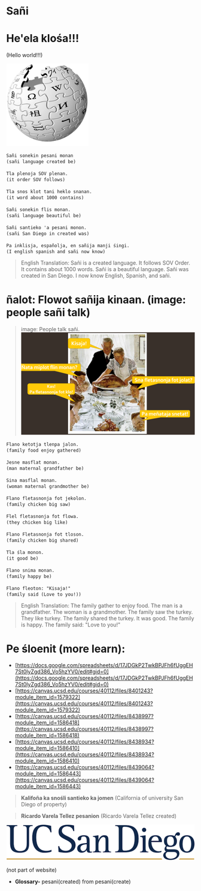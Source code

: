 # **Sañi**

#  **He'ela klośa!!!**
(Hello world!!!)

![wiki](wiki2.png)

```
Sañi sonekin pesani monan
(sañi language created be) 

Tla plenoja SOV plenan.
(it order SOV follows) 

Tla snos klot tani heklo snanan.
(it word about 1000 contains) 

Sañi sonekin flis monan.
(sañi language beautiful be)

Sañi santieko 'a pesani monon.
(sañi San Diego in created was)

Pa inklisja, españolja, en sañija manji śingi.
(I english spanish and sañi now know) 
```
> English Translation: Sañi is a created language. It follows SOV Order. It contains about 1000 words. Sañi is a beautiful language. Sañi was created in San Diego. I now know English, Spanish, and sañi. 

# **ñalot: Flowot sañija kinaan. (image: people sañi talk)**
> image: People talk sañi.
![people talking](talk.png)

```
Flano ketotja tlenpa jalon.
(family food enjoy gathered) 

Jesne masflat monan.
(man maternal grandfather be)

Sina masflal monan.
(woman maternal grandmother be)

Flano fletasnonja fot jekolon.
(family chicken big saw)

Flel fletasnonja fot flowa.
(they chicken big like)

Flano Fletasnonja fot tloson.
(family chicken big shared)

Tla śla monon.
(it good be)

Flano snima monan.
(family happy be)

Flano fleoton: "Kisaja!"
(family said (Love to you!))
```
> English Translation: The family gather to enjoy food. The man is a grandfather. The woman is a grandmother. The family saw the turkey. They like turkey. The family shared the turkey. It was good. The family is happy. The family said: "Love to you!"

# **Pe śloenit (more learn):**
- [https://docs.google.com/spreadsheets/d/17JDGkP2TwkBPJFh6fUggEH7St0lyZgd386_Vo5hzYV0/edit#gid=0](https://docs.google.com/spreadsheets/d/17JDGkP2TwkBPJFh6fUggEH7St0lyZgd386_Vo5hzYV0/edit#gid=0) 
- [https://canvas.ucsd.edu/courses/40112/files/8401243?module_item_id=1579322](https://canvas.ucsd.edu/courses/40112/files/8401243?module_item_id=1579322) 
-  [https://canvas.ucsd.edu/courses/40112/files/8438997?module_item_id=1586418](https://canvas.ucsd.edu/courses/40112/files/8438997?module_item_id=1586418)
- [https://canvas.ucsd.edu/courses/40112/files/8438934?module_item_id=1586410](https://canvas.ucsd.edu/courses/40112/files/8438934?module_item_id=1586410)
- [https://canvas.ucsd.edu/courses/40112/files/8439064?module_item_id=1586443](https://canvas.ucsd.edu/courses/40112/files/8439064?module_item_id=1586443)

> **Kalifoña ka snośli santieko ka jomen**
(California of university San Diego of property)

> **Ricardo Varela Tellez pesanion** (Ricardo Varela Tellez created)

![ucsd](ucsd.png)


(not part of website)
- **Glossary-**
pesani(created) from pesani(create)